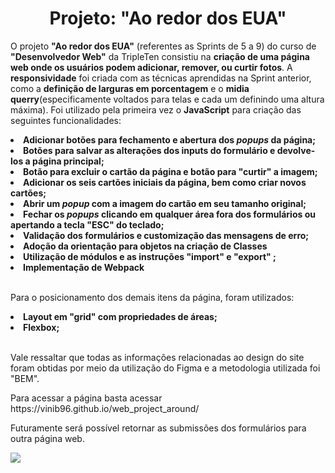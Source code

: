 <h1  align="center">Projeto: "Ao redor dos EUA"</h1> 
<p>O projeto  <b>"Ao redor dos EUA"</b> (referentes as Sprints de 5 a 9) do curso de <b>"Desenvolvedor Web"</b> da TripleTen consistiu na <b>criação de uma página web onde os usuários podem adicionar, remover, ou curtir fotos</b>. A <b>responsividade</b> foi criada com as técnicas aprendidas na Sprint anterior, como a <b>definição de larguras em porcentagem</b> e o <b>midia querry</b>(especificamente voltados para telas e cada um definindo uma altura máxima). Foi utilizado pela primeira vez o <b>JavaScript</b> para criação das seguintes funcionalidades: </p>
<li><b>Adicionar botões para fechamento e abertura dos <i>popups</i> da página;</b></li>
<li><b>Botões para salvar as alterações dos inputs do formulário e devolve-los a página principal;</b></li>
<li><b>Botão para excluir o cartão da página e botão para "curtir" a imagem;</b></li>
<li><b>Adicionar os seis cartões iniciais da página, bem como criar novos cartões;</b></li>
<li><b>Abrir um <i>popup</i> com a imagem do cartão em seu tamanho original;</b></li>
<li><b>Fechar os <i>popups</i> clicando em qualquer área fora dos formulários ou apertando a tecla "ESC" do teclado;</b></li>
<li><b>Validação dos formulários e customização das mensagens de erro;</b></li>
<li><b>Adoção da orientação para objetos na criação de Classes</b></li>
<li><b>Utilização de módulos e as instruções "import" e "export" ;</b></li>
<li><b>Implementação de Webpack</b></li>
<br>
<p>Para o posicionamento dos demais itens da página, foram utilizados:</p>
<li><b>Layout em "grid" com propriedades de áreas;</b></li>
<li><b>Flexbox;</b></li>
<br>
<p>Vale ressaltar que todas as informações relacionadas ao design do site foram obtidas por meio da utilização do Figma e a metodologia utilizada foi "BEM".</p>
<p> Para acessar a página basta acessar https://vinib96.github.io/web_project_around/ </p>
<p>Futuramente será possível retornar as submissões dos formulários para outra página web.</p>

<p>
  <img src="https://miro.medium.com/v2/resize:fit:679/1*i8-u-V8LTTbQwTeUwLI_BQ.gif" />
</p>
